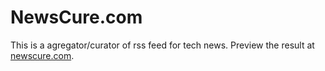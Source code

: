 # NewsCure.com
This is a agregator/curator of rss feed for tech news.
Preview the result at [newscure.com](http://mendelevium.github.io).
